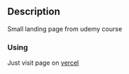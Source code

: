 ## Description

Small landing page from udemy course

### Using

Just visit page on [vercel](https://omnifood-pi.vercel.app)
